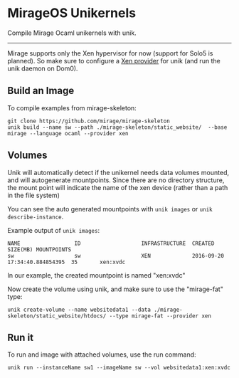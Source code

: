 # MirageOS Unikernels

Compile Mirage Ocaml unikernels with unik.

---

Mirage supports only the Xen hypervisor for now (support for Solo5 is planned). So make sure to configure a [Xen provider](../providers/xen.md) for unik (and run the unik daemon on Dom0).

## Build an Image

To compile examples from mirage-skeleton:
```
git clone https://github.com/mirage/mirage-skeleton
unik build --name sw --path ./mirage-skeleton/static_website/  --base mirage --language ocaml --provider xen
```

## Volumes

Unik will automatically detect if the unikernel needs data volumes mounted, and will autogenerate mountpoints. 
Since there are no directory structure, the mount point will indicate the name of the xen device (rather than a path in the file system)

You can see the auto generated mountpoints with `unik images` or `unik describe-instance`.

Example output of `unik images`:
```
NAME                 ID                   INFRASTRUCTURE  CREATED                        SIZE(MB) MOUNTPOINTS
sw                   sw                   XEN             2016-09-20 17:34:40.884854395  35       xen:xvdc
```

In our example, the created mountpoint is named "xen:xvdc"

Now create the volume using unik, and make sure to use the "mirage-fat" type:
```
unik create-volume --name websitedata1 --data ./mirage-skeleton/static_website/htdocs/ --type mirage-fat --provider xen
```

## Run it
To run and image with attached volumes, use the run command:
```
unik run --instanceName sw1 --imageName sw --vol websitedata1:xen:xvdc
```
